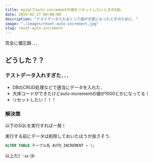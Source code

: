 ```yaml
---
title: mysqlでauto-incrementの値をリセットしたいときのSQL
date: 2019-02-27 00:00:00
description: "テストデータ入れまくって値が大変になったときのために．"
image: "./images/reset-auto-increment.jpg"
slug: reset-auto-increment
---
```


完全に備忘録．．．

## **どうした？？**

### **テストデータ入れすぎた．．．**

- DBのCRUD処理などで適当にデータを入れた．
- 大体コードができたけどauto-incrementの値が1000とかになってる！
- リセットしたい！！！

### **解決策**

以下のSQLを実行すれば一発！

実行する前にデータは削除しておいたほうが良さそう．

```sql
ALTER TABLE テーブル名 AUTO_INCREMENT = 1;
```

以上だ( `･ω･)b
